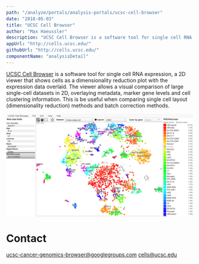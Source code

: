 ```yaml
---
path: "/analyze/portals/analysis-portals/ucsc-cell-browser"
date: "2018-05-03"
title: "UCSC Cell Browser"
author: "Max Haeussler"
description: "UCSC Cell Browser is a software tool for single cell RNA expression."
appUrl: "http://cells.ucsc.edu/"
githubUrl: "http://cells.ucsc.edu/"
componentName: "analysisDetail"
---
```


[UCSC Cell Browser](http://cells.ucsc.edu/) is a software tool for single cell RNA expression, a 2D viewer that shows cells as a dimensionality reduction plot with the expression data overlaid. The viewer allows a visual comparison of large single-cell datasets in 2D, overlaying metadata, marker gene levels and cell clustering information. This is be useful when comparing single cell layout (dimensionality reduction) methods and batch correction methods.

<a href="http://cells.ucsc.edu/" target="_blank">
  <img src="../_images/portals/ucsc-cell-browser.png" width=800/>
</a>

# Contact
ucsc-cancer-genomics-browser@googlegroups.com <a href="mailto:cells@ucsc.edu">cells@ucsc.edu</a>